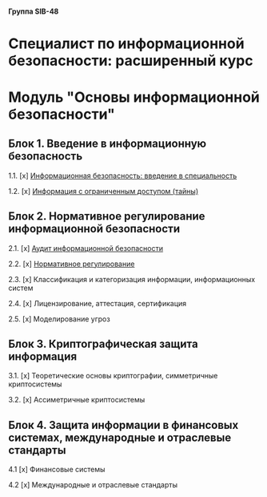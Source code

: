 #### Группа SIB-48
# Специалист по информационной безопасности: расширенный курс


# Модуль "Основы информационной безопасности"

## Блок 1. Введение в информационную безопасность

1.1. [x] [Информационная безопасность: введение в специальность](01_inf_security_basics/01_enter_inf_sec/1.1_inf_security/homework_1.1.md)

1.2. [x] [Информация с ограниченным доступом (тайны)](01_inf_security_basics/01_enter_inf_sec/1.2_inf_limit_access/homework_1.2.md)

## Блок 2. Нормативное регулирование информационной безопасности

2.1. [x] [Аудит информационной безопасности](01_inf_security_basics/02_reg_inf_sec/2.1_audit_inf_sec/homework_2.1.md)

2.2. [x] [Нормативное регулирование](01_inf_security_basics/02_reg_inf_sec/2.2_norm_reg_inf_sec/homework_2.2.md)

2.3. [x] Классификация и категоризация информации, информационных систем

2.4. [x] Лицензирование, аттестация, сертификация

2.5. [x] Моделирование угроз

## Блок 3. Криптографическая защита информация

3.1. [x] Теоретические основы криптографии, симметричные криптосистемы

3.2. [x] Ассиметричные криптосистемы

## Блок 4. Защита информации в финансовых системах, международные и отраслевые стандарты

4.1 [x] Финансовые системы

4.2 [x] Международные и отраслевые стандарты
